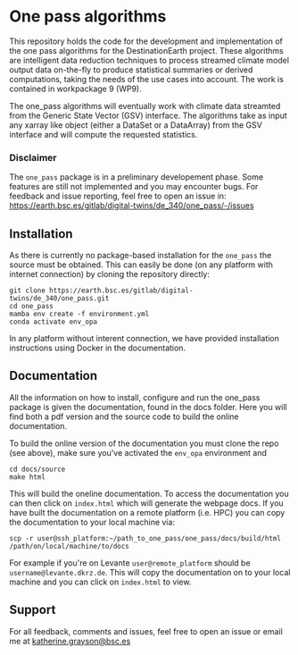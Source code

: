# One pass algorithms
This repository holds the code for the development and implementation of the one pass algorithms for the DestinationEarth project. These algorithms are intelligent data reduction techniques to process streamed climate model output data on-the-fly to produce statistical summaries or derived computations, taking the needs of the use cases into account. The work is contained in workpackage 9 (WP9).

The one_pass algorithms will eventually work with climate data streamted from the Generic State Vector (GSV) interface. The algorithms take as input any xarray like object (either a DataSet or a DataArray) from the GSV interface and will compute the requested statistics. 

### Disclaimer
The `one_pass` package is in a preliminary developement phase. Some features are still not implemented and you may encounter bugs. For feedback and issue reporting, feel free to open an issue in: https://earth.bsc.es/gitlab/digital-twins/de_340/one_pass/-/issues
 
## Installation
As there is currently no package-based installation for the `one_pass` the source must be obtained. This can easily be done (on any platform with internet connection) by cloning the repository directly:

```
git clone https://earth.bsc.es/gitlab/digital-twins/de_340/one_pass.git
cd one_pass
mamba env create -f environment.yml
conda activate env_opa

```
In any platform without interent connection, we have provided installation instructions using Docker in the documentation. 

## Documentation 

All the information on how to install, configure and run the one_pass package is given the documentation, found in the docs folder. Here you will find both a pdf version and the source code to build the online documentation. 

 To build the online version of the documentation you must clone the repo (see above), make sure you've activated the `env_opa` environment and 

```
cd docs/source
make html 
``` 
This will build the oneline documentation. To access the documentation you can then click on `index.html` which will generate the webpage docs. If you have built the documentation on a remote platform (i.e. HPC) you can copy the documentation to your local machine via: 

```
scp -r user@ssh_platform:~/path_to_one_pass/one_pass/docs/build/html /path/on/local/machine/to/docs

``` 
For example if you're on Levante `user@remote_platform` should be `username@levante.dkrz.de`. This will copy the documentation on to your local machine and you can click on `index.html` to view. 

## Support
For all feedback, comments and issues, feel free to open an issue or email me at katherine.grayson@bsc.es


